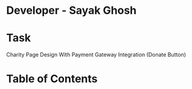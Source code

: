 # Developer - Sayak Ghosh

<h1>Task</h1>

Charity Page Design With Payment Gateway Integration (Donate Button)



<h1>Table of Contents</h1>
